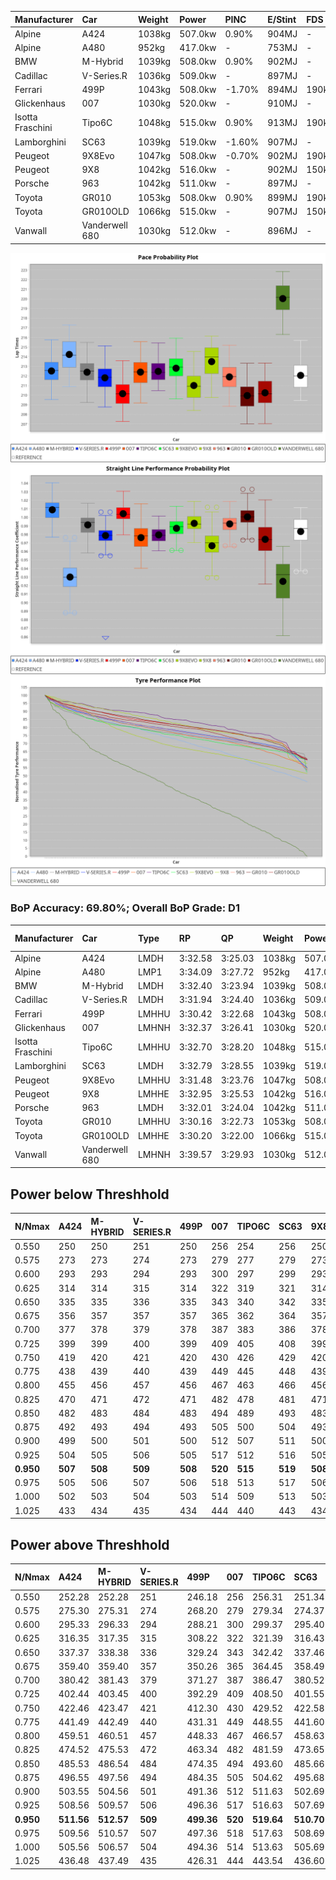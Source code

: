 | Manufacturer     | Car            | Weight | Power   | PINC    | E/Stint | FDS     |
|:-|:-|:-|:-|:-|:-|:-|
| Alpine           | A424           | 1038kg | 507.0kw | 0.90%   | 904MJ   |    -    |
| Alpine           | A480           | 952kg  | 417.0kw |    -    | 753MJ   |    -    |
| BMW              | M-Hybrid       | 1039kg | 508.0kw | 0.90%   | 902MJ   |    -    |
| Cadillac         | V-Series.R     | 1036kg | 509.0kw |    -    | 897MJ   |    -    |
| Ferrari          | 499P           | 1043kg | 508.0kw | -1.70%  | 894MJ   | 190kph  |
| Glickenhaus      | 007            | 1030kg | 520.0kw |    -    | 910MJ   |    -    |
| Isotta Fraschini | Tipo6C         | 1048kg | 515.0kw | 0.90%   | 913MJ   | 190kph  |
| Lamborghini      | SC63           | 1039kg | 519.0kw | -1.60%  | 907MJ   |    -    |
| Peugeot          | 9X8Evo         | 1047kg | 508.0kw | -0.70%  | 902MJ   | 190kph  |
| Peugeot          | 9X8            | 1042kg | 516.0kw |    -    | 902MJ   | 150kph  |
| Porsche          | 963            | 1042kg | 511.0kw |    -    | 897MJ   |    -    |
| Toyota           | GR010          | 1053kg | 508.0kw | 0.90%   | 899MJ   | 190kph  |
| Toyota           | GR010OLD       | 1066kg | 515.0kw |    -    | 907MJ   | 150kph  |
| Vanwall          | Vanderwell 680 | 1030kg | 512.0kw |    -    | 896MJ   |    -    |

![PACECHART](./IMG/OFFICIAL.png)
![STRAIGHTLINEPERFORMANCECHART](./IMG/OFFICIAL_sp.png)
![TYREPERFORMANCECHART](./IMG/OFFICIAL_tw.png)

### BoP Accuracy: 69.80%; Overall BoP Grade: D1
| Manufacturer     | Car            | Type  | RP      | QP      | Weight | Power¹  | Threshhold | PINC    | Power²   | E/Stint | AVG Vmax  | FDS     | RDLC | L/Stint | BOP-Grade | Model Accuracy | Model Points | Match%  | SimDiff |
|:-|:-|:-|:-|:-|:-|:-|:-|:-|:-|:-|:-|:-|:-|:-|:-|:-|:-|:-|:-|
| Alpine           | A424           | LMDH  | 3:32.58 | 3:25.03 | 1038kg | 507.0kw | 250.0kph   | 0.90%   | 511.60kw |  904MJ  | 336.20kph |    -    | 1.01 | 12      | +A2       | 86.43%         | 618          | 92.28%  | #       |
| Alpine           | A480           | LMP1  | 3:34.09 | 3:27.72 |  952kg | 417.0kw | 0.0kph     |    -    | 417.00kw |  753MJ  | 317.92kph |    -    | 0.98 | 11      | +C2       | 68.63%         | 967          | 72.38%  | ±0.76s  |
| BMW              | M-Hybrid       | LMDH  | 3:32.40 | 3:23.94 | 1039kg | 508.0kw | 250.0kph   | 0.90%   | 512.60kw |  902MJ  | 333.23kph |    -    | 1.02 | 12      | +B1       | 93.77%         | 1672         | 88.17%  | #       |
| Cadillac         | V-Series.R     | LMDH  | 3:31.94 | 3:24.40 | 1036kg | 509.0kw | 250.0kph   |    -    | 509.00kw |  897MJ  | 329.81kph |    -    | 1.02 | 12      | -A2       | 83.12%         | 1921         | 93.82%  | ±0.61s  |
| Ferrari          | 499P           | LMHHU | 3:30.42 | 3:22.68 | 1043kg | 508.0kw | 250.0kph   | -1.70%  | 499.40kw |  894MJ  | 333.92kph | 190kph  | 1.05 | 12      | -E1       | 69.49%         | 1950         | 56.70%  | ±0.93s  |
| Glickenhaus      | 007            | LMHNH | 3:32.37 | 3:26.41 | 1030kg | 520.0kw | 0.0kph     |    -    | 520.00kw |  910MJ  | 332.32kph |    -    | 0.96 | 12      | ~A1       | 89.50%         | 1518         | 100.00% | ±0.13s  |
| Isotta Fraschini | Tipo6C         | LMHHU | 3:32.70 | 3:28.20 | 1048kg | 515.0kw | 250.0kph   | 0.90%   | 519.60kw |  913MJ  | 331.62kph | 190kph  | 1.06 | 12      | +C2       | 73.56%         | 64           | 71.82%  | #       |
| Lamborghini      | SC63           | LMDH  | 3:32.79 | 3:28.55 | 1039kg | 519.0kw | 250.0kph   | -1.60%  | 510.70kw |  907MJ  | 332.68kph |    -    | 1.05 | 12      | +B1       | 95.82%         | 459          | 85.80%  | #       |
| Peugeot          | 9X8Evo         | LMHHU | 3:31.48 | 3:23.76 | 1047kg | 508.0kw | 250.0kph   | -0.70%  | 504.40kw |  902MJ  | 332.48kph | 190kph  | 1.01 | 12      | -B1       | 66.97%         | 221          | 88.44%  | #       |
| Peugeot          | 9X8            | LMHHE | 3:32.95 | 3:25.53 | 1042kg | 516.0kw | 0.0kph     |    -    | 516.00kw |  902MJ  | 328.91kph | 150kph  | 1.02 | 12      | ~A1       | 88.75%         | 2383         | 100.00% | ±1.45s  |
| Porsche          | 963            | LMDH  | 3:32.01 | 3:24.04 | 1042kg | 511.0kw | 250.0kph   |    -    | 511.00kw |  897MJ  | 332.83kph |    -    | 1.01 | 12      | ~A1       | 81.02%         | 5243         | 96.99%  | ±0.86s  |
| Toyota           | GR010          | LMHHU | 3:30.16 | 3:22.73 | 1053kg | 508.0kw | 250.0kph   | 0.90%   | 512.60kw |  899MJ  | 333.51kph | 190kph  | 1.03 | 12      | -Ω1       | 73.70%         | 2701         | 47.45%  | ±0.25s  |
| Toyota           | GR010OLD       | LMHHE | 3:30.20 | 3:22.00 | 1066kg | 515.0kw | 0.0kph     |    -    | 515.00kw |  907MJ  | 329.30kph | 150kph  | 1.02 | 12      | -Ω1       | 99.03%         | 1536         | 41.70%  | ±0.91s  |
| Vanwall          | Vanderwell 680 | LMHNH | 3:39.57 | 3:29.93 | 1030kg | 512.0kw | 0.0kph     |    -    | 512.00kw |  896MJ  | 322.57kph |    -    | 1.01 | 12      | +Ω2       | 97.01%         | 649          | -58.27% | ±3.27s  |

## Power below Threshhold
| N/Nmax    | A424    | M-HYBRID | V-SERIES.R | 499P    | 007     | TIPO6C  | SC63    | 9X8EVO  | 9X8     | 963     | GR010   | GR010OLD | VANDERWELL 680 | ​     | RPM      | A480    |
|:-|:-|:-|:-|:-|:-|:-|:-|:-|:-|:-|:-|:-|:-|:-|:-|:-|
|  0.550    |  250    |  250     |  251       |  250    |  256    |  254    |  256    |  250    |  254    |  252    |  250    |  254     |  252           |  ​    |   --     |   -     |
|  0.575    |  273    |  273     |  274       |  273    |  279    |  277    |  279    |  273    |  277    |  275    |  273    |  277     |  275           |  ​    |   --     |   -     |
|  0.600    |  293    |  293     |  294       |  293    |  300    |  297    |  299    |  293    |  298    |  295    |  293    |  297     |  296           |  ​    |   --     |   -     |
|  0.625    |  314    |  314     |  315       |  314    |  322    |  319    |  321    |  314    |  319    |  316    |  314    |  319     |  317           |  ​    |   --     |   -     |
|  0.650    |  335    |  335     |  336       |  335    |  343    |  340    |  342    |  335    |  340    |  337    |  335    |  340     |  338           |  ​    |   --     |   -     |
|  0.675    |  356    |  357     |  357       |  357    |  365    |  362    |  364    |  357    |  362    |  359    |  357    |  362     |  359           |  ​    |   --     |   -     |
|  0.700    |  377    |  378     |  379       |  378    |  387    |  383    |  386    |  378    |  384    |  380    |  378    |  383     |  381           |  ​    |   --     |   -     |
|  0.725    |  399    |  399     |  400       |  399    |  409    |  405    |  408    |  399    |  406    |  402    |  399    |  405     |  403           |  ​    |   --     |   -     |
|  0.750    |  419    |  420     |  421       |  420    |  430    |  426    |  429    |  420    |  427    |  422    |  420    |  426     |  423           |  ​    |   --     |   -     |
|  0.775    |  438    |  439     |  440       |  439    |  449    |  445    |  448    |  439    |  446    |  441    |  439    |  445     |  442           |  ​    |  5000    |  245    |
|  0.800    |  455    |  456     |  457       |  456    |  467    |  463    |  466    |  456    |  463    |  459    |  456    |  463     |  460           |  ​    |  5500    |  289    |
|  0.825    |  470    |  471     |  472       |  471    |  482    |  478    |  481    |  471    |  478    |  474    |  471    |  478     |  475           |  ​    |  6000    |  323    |
|  0.850    |  482    |  483     |  484       |  483    |  494    |  489    |  493    |  483    |  490    |  485    |  483    |  489     |  486           |  ​    |  6500    |  365    |
|  0.875    |  492    |  493     |  494       |  493    |  505    |  500    |  504    |  493    |  501    |  496    |  493    |  500     |  497           |  ​    |  7000    |  408    |
|  0.900    |  499    |  500     |  501       |  500    |  512    |  507    |  511    |  500    |  508    |  503    |  500    |  507     |  504           |  ​    |  7500    |  418    |
|  0.925    |  504    |  505     |  506       |  505    |  517    |  512    |  516    |  505    |  513    |  508    |  505    |  512     |  509           |  ​    |  8000    |  414    |
| **0.950** | **507** | **508**  | **509**    | **508** | **520** | **515** | **519** | **508** | **516** | **511** | **508** | **515**  | **512**        | **​** | **8500** | **417** |
|  0.975    |  505    |  506     |  507       |  506    |  518    |  513    |  517    |  506    |  514    |  509    |  506    |  513     |  510           |  ​    |  9000    |  209    |
|  1.000    |  502    |  503     |  504       |  503    |  514    |  509    |  513    |  503    |  510    |  505    |  503    |  509     |  506           |  ​    |   --     |   -     |
|  1.025    |  433    |  434     |  435       |  434    |  444    |  440    |  443    |  434    |  441    |  436    |  434    |  440     |  437           |  ​    |   --     |   -     |

## Power above Threshhold
| N/Nmax    | A424       | M-HYBRID   | V-SERIES.R | 499P       | 007     | TIPO6C     | SC63       | 9X8EVO     | 9X8     | 963     | GR010      | GR010OLD | VANDERWELL 680 | ​     | RPM      | A480    |
|:-|:-|:-|:-|:-|:-|:-|:-|:-|:-|:-|:-|:-|:-|:-|:-|:-|
|  0.550    |  252.28    |  252.28    |  251       |  246.18    |  256    |  256.31    |  251.34    |  248.22    |  254    |  252    |  252.28    |  254     |  252           |  ​    |   --     |   -     |
|  0.575    |  275.30    |  275.31    |  274       |  268.20    |  279    |  279.34    |  274.37    |  271.24    |  277    |  275    |  275.31    |  277     |  275           |  ​    |   --     |   -     |
|  0.600    |  295.33    |  296.33    |  294       |  288.21    |  300    |  299.37    |  295.40    |  291.26    |  298    |  295    |  296.33    |  297     |  296           |  ​    |   --     |   -     |
|  0.625    |  316.35    |  317.35    |  315       |  308.22    |  322    |  321.39    |  316.43    |  312.27    |  319    |  316    |  317.35    |  319     |  317           |  ​    |   --     |   -     |
|  0.650    |  337.37    |  338.38    |  336       |  329.24    |  343    |  342.42    |  337.46    |  333.29    |  340    |  337    |  338.38    |  340     |  338           |  ​    |   --     |   -     |
|  0.675    |  359.40    |  359.40    |  357       |  350.26    |  365    |  364.45    |  358.49    |  354.31    |  362    |  359    |  359.40    |  362     |  359           |  ​    |   --     |   -     |
|  0.700    |  380.42    |  381.43    |  379       |  371.27    |  387    |  386.47    |  380.52    |  375.33    |  384    |  380    |  381.43    |  383     |  381           |  ​    |   --     |   -     |
|  0.725    |  402.44    |  403.45    |  400       |  392.29    |  409    |  408.50    |  401.55    |  396.35    |  406    |  402    |  403.45    |  405     |  403           |  ​    |   --     |   -     |
|  0.750    |  422.46    |  423.47    |  421       |  412.30    |  430    |  429.52    |  422.58    |  416.37    |  427    |  422    |  423.47    |  426     |  423           |  ​    |   --     |   -     |
|  0.775    |  441.49    |  442.49    |  440       |  431.31    |  449    |  448.55    |  441.60    |  435.38    |  446    |  441    |  442.49    |  445     |  442           |  ​    |  5000    |  245    |
|  0.800    |  459.51    |  460.51    |  457       |  448.33    |  467    |  466.57    |  458.63    |  453.40    |  463    |  459    |  460.51    |  463     |  460           |  ​    |  5500    |  289    |
|  0.825    |  474.52    |  475.53    |  472       |  463.34    |  482    |  481.59    |  473.65    |  468.41    |  478    |  474    |  475.53    |  478     |  475           |  ​    |  6000    |  323    |
|  0.850    |  485.53    |  486.54    |  484       |  474.35    |  494    |  493.60    |  485.66    |  479.42    |  490    |  485    |  486.54    |  489     |  486           |  ​    |  6500    |  365    |
|  0.875    |  496.55    |  497.56    |  494       |  484.35    |  505    |  504.62    |  495.68    |  489.43    |  501    |  496    |  497.56    |  500     |  497           |  ​    |  7000    |  408    |
|  0.900    |  503.55    |  504.56    |  501       |  491.36    |  512    |  511.63    |  502.69    |  496.44    |  508    |  503    |  504.56    |  507     |  504           |  ​    |  7500    |  418    |
|  0.925    |  508.56    |  509.57    |  506       |  496.36    |  517    |  516.63    |  507.69    |  501.44    |  513    |  508    |  509.57    |  512     |  509           |  ​    |  8000    |  414    |
| **0.950** | **511.56** | **512.57** | **509**    | **499.36** | **520** | **519.64** | **510.70** | **504.44** | **516** | **511** | **512.57** | **515**  | **512**        | **​** | **8500** | **417** |
|  0.975    |  509.56    |  510.57    |  507       |  497.36    |  518    |  517.63    |  508.69    |  502.44    |  514    |  509    |  510.57    |  513     |  510           |  ​    |  9000    |  209    |
|  1.000    |  505.56    |  506.57    |  504       |  494.36    |  514    |  513.63    |  505.69    |  499.44    |  510    |  505    |  506.57    |  509     |  506           |  ​    |   --     |   -     |
|  1.025    |  436.48    |  437.49    |  435       |  426.31    |  444    |  443.54    |  436.60    |  430.38    |  441    |  436    |  437.49    |  440     |  437           |  ​    |   --     |   -     |
